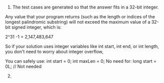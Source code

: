 1. The test cases are generated so that the answer fits in a 32-bit integer.

Any value that your program returns (such as the length or indices of the longest palindromic substring) will not exceed the maximum value of a 32-bit signed integer, which is:

2^31 -1 = 2,147,483,647

So if your solution uses integer variables like int start, int end, or int length, you don't need to worry about integer overflow,

You can safely use: int start = 0; int maxLen = 0;
No need for: long start = 0L;  // Not needed


2. 